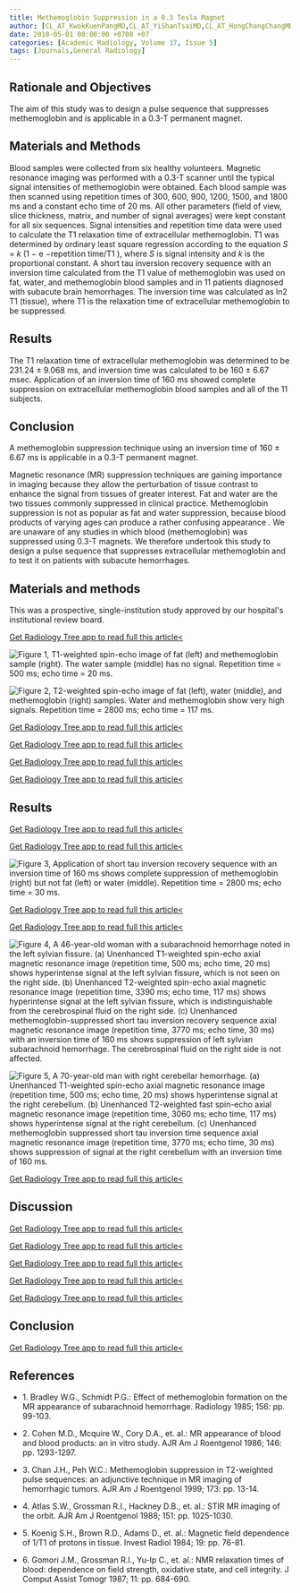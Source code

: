 ```yaml
---
title: Methemoglobin Suppression in a 0.3 Tesla Magnet
author: [CL_AT_KwokKuenPangMD,CL_AT_YiShanTsaiMD,CL_AT_HongChangChangMD,CL_AT_KungNanHsuMD]
date: 2010-05-01 00:00:00 +0700 +07
categories: [Academic Radiology, Volume 17, Issue 5]
tags: [Journals,General Radiology]
---
```

## Rationale and Objectives

The aim of this study was to design a pulse sequence that suppresses methemoglobin and is applicable in a 0.3-T permanent magnet.

## Materials and Methods

Blood samples were collected from six healthy volunteers. Magnetic resonance imaging was performed with a 0.3-T scanner until the typical signal intensities of methemoglobin were obtained. Each blood sample was then scanned using repetition times of 300, 600, 900, 1200, 1500, and 1800 ms and a constant echo time of 20 ms. All other parameters (field of view, slice thickness, matrix, and number of signal averages) were kept constant for all six sequences. Signal intensities and repetition time data were used to calculate the T1 relaxation time of extracellular methemoglobin. T1 was determined by ordinary least square regression according to the equation _S_ = _k_ (1 − e  −repetition time/T1 ), where _S_ is signal intensity and _k_ is the proportional constant. A short tau inversion recovery sequence with an inversion time calculated from the T1 value of methemoglobin was used on fat, water, and methemoglobin blood samples and in 11 patients diagnosed with subacute brain hemorrhages. The inversion time was calculated as ln2 T1 (tissue), where T1 is the relaxation time of extracellular methemoglobin to be suppressed.

## Results

The T1 relaxation time of extracellular methemoglobin was determined to be 231.24 ± 9.068 ms, and inversion time was calculated to be 160 ± 6.67 msec. Application of an inversion time of 160 ms showed complete suppression on extracellular methemoglobin blood samples and all of the 11 subjects.

## Conclusion

A methemoglobin suppression technique using an inversion time of 160 ± 6.67 ms is applicable in a 0.3-T permanent magnet.

Magnetic resonance (MR) suppression techniques are gaining importance in imaging because they allow the perturbation of tissue contrast to enhance the signal from tissues of greater interest. Fat and water are the two tissues commonly suppressed in clinical practice. Methemoglobin suppression is not as popular as fat and water suppression, because blood products of varying ages can produce a rather confusing appearance . We are unaware of any studies in which blood (methemoglobin) was suppressed using 0.3-T magnets. We therefore undertook this study to design a pulse sequence that suppresses extracellular methemoglobin and to test it on patients with subacute hemorrhages.

## Materials and methods

This was a prospective, single-institution study approved by our hospital's institutional review board.

[Get Radiology Tree app to read full this article<](https://clinicalpub.com/app)

![Figure 1, T1-weighted spin-echo image of fat (left) and methemoglobin sample (right). The water sample (middle) has no signal. Repetition time = 500 ms; echo time = 20 ms.](https://storage.googleapis.com/dl.dentistrykey.com/clinical/MethemoglobinSuppressionina03TeslaMagnet/0_1s20S1076633210000097.jpg)

![Figure 2, T2-weighted spin-echo image of fat (left), water (middle), and methemoglobin (right) samples. Water and methemoglobin show very high signals. Repetition time = 2800 ms; echo time = 117 ms.](https://storage.googleapis.com/dl.dentistrykey.com/clinical/MethemoglobinSuppressionina03TeslaMagnet/1_1s20S1076633210000097.jpg)

[Get Radiology Tree app to read full this article<](https://clinicalpub.com/app)

[Get Radiology Tree app to read full this article<](https://clinicalpub.com/app)

[Get Radiology Tree app to read full this article<](https://clinicalpub.com/app)

[Get Radiology Tree app to read full this article<](https://clinicalpub.com/app)

## Results

[Get Radiology Tree app to read full this article<](https://clinicalpub.com/app)

[Get Radiology Tree app to read full this article<](https://clinicalpub.com/app)

![Figure 3, Application of short tau inversion recovery sequence with an inversion time of 160 ms shows complete suppression of methemoglobin (right) but not fat (left) or water (middle). Repetition time = 2800 ms; echo time = 30 ms.](https://storage.googleapis.com/dl.dentistrykey.com/clinical/MethemoglobinSuppressionina03TeslaMagnet/2_1s20S1076633210000097.jpg)

[Get Radiology Tree app to read full this article<](https://clinicalpub.com/app)

[Get Radiology Tree app to read full this article<](https://clinicalpub.com/app)

![Figure 4, A 46-year-old woman with a subarachnoid hemorrhage noted in the left sylvian fissure. (a) Unenhanced T1-weighted spin-echo axial magnetic resonance image (repetition time, 500 ms; echo time, 20 ms) shows hyperintense signal at the left sylvian fissure, which is not seen on the right side. (b) Unenhanced T2-weighted spin-echo axial magnetic resonance image (repetition time, 3390 ms; echo time, 117 ms) shows hyperintense signal at the left sylvian fissure, which is indistinguishable from the cerebrospinal fluid on the right side. (c) Unenhanced methemoglobin-suppressed short tau inversion recovery sequence axial magnetic resonance image (repetition time, 3770 ms; echo time, 30 ms) with an inversion time of 160 ms shows suppression of left sylvian subarachnoid hemorrhage. The cerebrospinal fluid on the right side is not affected.](https://storage.googleapis.com/dl.dentistrykey.com/clinical/MethemoglobinSuppressionina03TeslaMagnet/3_1s20S1076633210000097.jpg)

![Figure 5, A 70-year-old man with right cerebellar hemorrhage. (a) Unenhanced T1-weighted spin-echo axial magnetic resonance image (repetition time, 500 ms; echo time, 20 ms) shows hyperintense signal at the right cerebellum. (b) Unenhanced T2-weighted fast spin-echo axial magnetic resonance image (repetition time, 3060 ms; echo time, 117 ms) shows hyperintense signal at the right cerebellum. (c) Unenhanced methemoglobin suppressed short tau inversion time sequence axial magnetic resonance image (repetition time, 3770 ms; echo time, 30 ms) shows suppression of signal at the right cerebellum with an inversion time of 160 ms.](https://storage.googleapis.com/dl.dentistrykey.com/clinical/MethemoglobinSuppressionina03TeslaMagnet/4_1s20S1076633210000097.jpg)

[Get Radiology Tree app to read full this article<](https://clinicalpub.com/app)

## Discussion

[Get Radiology Tree app to read full this article<](https://clinicalpub.com/app)

[Get Radiology Tree app to read full this article<](https://clinicalpub.com/app)

[Get Radiology Tree app to read full this article<](https://clinicalpub.com/app)

[Get Radiology Tree app to read full this article<](https://clinicalpub.com/app)

[Get Radiology Tree app to read full this article<](https://clinicalpub.com/app)

## Conclusion

[Get Radiology Tree app to read full this article<](https://clinicalpub.com/app)

## References

- 1\. Bradley W.G., Schmidt P.G.: Effect of methemoglobin formation on the MR appearance of subarachnoid hemorrhage. Radiology 1985; 156: pp. 99-103.


- 2\. Cohen M.D., Mcquire W., Cory D.A., et. al.: MR appearance of blood and blood products: an in vitro study. AJR Am J Roentgenol 1986; 146: pp. 1293-1297.


- 3\. Chan J.H., Peh W.C.: Methemoglobin suppression in T2-weighted pulse sequences: an adjunctive technique in MR imaging of hemorrhagic tumors. AJR Am J Roentgenol 1999; 173: pp. 13-14.


- 4\. Atlas S.W., Grossman R.I., Hackney D.B., et. al.: STIR MR imaging of the orbit. AJR Am J Roentgenol 1988; 151: pp. 1025-1030.


- 5\. Koenig S.H., Brown R.D., Adams D., et. al.: Magnetic field dependence of 1/T1 of protons in tissue. Invest Radiol 1984; 19: pp. 76-81.


- 6\. Gomori J.M., Grossman R.I., Yu-Ip C., et. al.: NMR relaxation times of blood: dependence on field strength, oxidative state, and cell integrity. J Comput Assist Tomogr 1987; 11: pp. 684-690.